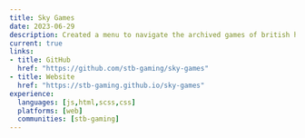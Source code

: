 ```yaml
---
title: Sky Games
date: 2023-06-29
description: Created a menu to navigate the archived games of british history.
current: true
links:
- title: GitHub
  href: "https://github.com/stb-gaming/sky-games"
- title: Website
  href: "https://stb-gaming.github.io/sky-games"
experience:
  languages: [js,html,scss,css]
  platforms: [web]
  communities: [stb-gaming]
---
```

